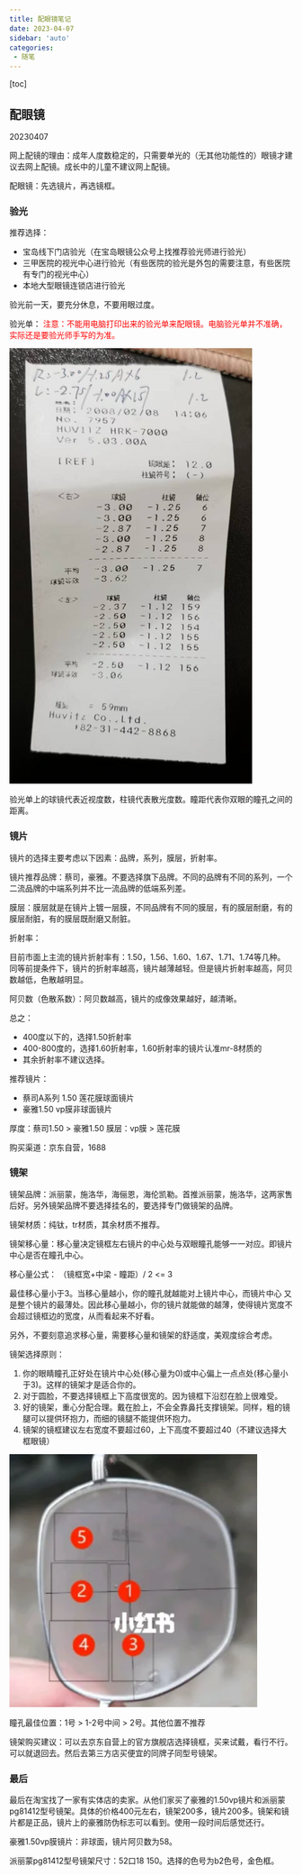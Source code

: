 ```yaml
---
title: 配眼镜笔记
date: 2023-04-07
sidebar: 'auto'
categories:
 - 随笔
---
```


[toc]

## 配眼镜

20230407

网上配镜的理由：成年人度数稳定的，只需要单光的（无其他功能性的）眼镜才建议去网上配镜。成长中的儿童不建议网上配镜。

配眼镜：先选镜片，再选镜框。

### 验光

推荐选择：

* 宝岛线下门店验光（在宝岛眼镜公众号上找推荐验光师进行验光）
* 三甲医院的视光中心进行验光（有些医院的验光是外包的需要注意，有些医院有专门的视光中心）
* 本地大型眼镜连锁店进行验光

验光前一天，要充分休息，不要用眼过度。

验光单：
<font color="red">注意：不能用电脑打印出来的验光单来配眼镜。电脑验光单并不准确，实际还是要验光师手写的为准。</font>

![20230407124404.png](../blog_img/20230407124404.png)

验光单上的球镜代表近视度数，柱镜代表散光度数。瞳距代表你双眼的瞳孔之间的距离。

### 镜片

镜片的选择主要考虑以下因素：品牌，系列，膜层，折射率。

镜片推荐品牌：蔡司，豪雅。不要选择旗下品牌。不同的品牌有不同的系列，一个二流品牌的中端系列并不比一流品牌的低端系列差。

膜层：膜层就是在镜片上镀一层膜，不同品牌有不同的膜层，有的膜层耐磨，有的膜层耐脏，有的膜层既耐磨又耐脏。

折射率：

目前市面上主流的镜片折射率有：1.50，1.56、1.60、1.67、1.71、1.74等几种。同等前提条件下，镜片的折射率越高，镜片越薄越轻。但是镜片折射率越高，阿贝数越低，色散越明显。

阿贝数（色散系数）：阿贝数越高，镜片的成像效果越好，越清晰。

总之：

* 400度以下的，选择1.50折射率
* 400-800度的，选择1.60折射率，1.60折射率的镜片认准mr-8材质的
* 其余折射率不建议选择。

推荐镜片：

* 蔡司A系列 1.50 莲花膜球面镜片
* 豪雅1.50 vp膜非球面镜片

厚度：蔡司1.50 > 豪雅1.50
膜层：vp膜 > 莲花膜

购买渠道：京东自营，1688

### 镜架

镜架品牌：派丽蒙，施洛华，海俪恩，海伦凯勒。首推派丽蒙，施洛华，这两家售后好。另外镜架品牌不要选择挂名的，要选择专门做镜架的品牌。

镜架材质：纯钛，tr材质，其余材质不推荐。

镜架移心量：移心量决定镜框左右镜片的中心处与双眼瞳孔能够一一对应。即镜片中心是否在瞳孔中心。

移心量公式： （镜框宽+中梁 - 瞳距）/ 2  <= 3

最佳移心量小于3。当移心量越小，你的瞳孔就越能对上镜片中心，而镜片中心
又是整个镜片的最薄处。因此移心量越小，你的镜片就能做的越薄，使得镜片宽度不会超过镜框边的宽度，从而看起来不好看。

另外，不要刻意追求移心量，需要移心量和镜架的舒适度，美观度综合考虑。

镜架选择原则：

1. 你的眼睛瞳孔正好处在镜片中心处(移心量为0)或中心偏上一点点处(移心量小于3)。这样的镜架才是适合你的。
2. 对于圆脸，不要选择镜框上下高度很宽的。因为镜框下沿怼在脸上很难受。
3. 好的镜架，重心分配合理。戴在脸上，不会全靠鼻托支撑镜架。同样，粗的镜腿可以提供环抱力，而细的镜腿不能提供环抱力。
4. 镜架的镜框建议左右宽度不要超过60，上下高度不要超过40（不建议选择大框眼镜）

![202304071340.png](../blog_img/202304071340.png)

瞳孔最佳位置：1号 > 1-2号中间 > 2号。其他位置不推荐

镜架购买建议：可以去京东自营上的官方旗舰店选择镜框，买来试戴，看行不行。可以就退回去。然后去第三方店买便宜的同牌子同型号镜架。

### 最后

最后在淘宝找了一家有实体店的卖家。从他们家买了豪雅的1.50vp镜片和派丽蒙pg81412型号镜架。具体的价格400元左右，镜架200多，镜片200多。镜架和镜片都是正品，镜片上的豪雅防伪标志可以看到。使用一段时间后感觉还行。

豪雅1.50vp膜镜片：非球面，镜片阿贝数为58。

派丽蒙pg81412型号镜架尺寸：52口18 150。选择的色号为b2色号，金色框。

